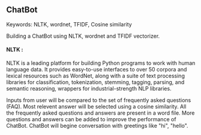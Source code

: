 ## ChatBot

Keywords: NLTK, wordnet, TFIDF, Cosine similarity

Building a ChatBot using NLTK, wordnet and TFIDF vectorizer.

#### NLTK :
  NLTK is a leading platform for building Python programs to work with human language data.
It provides easy-to-use interfaces to over 50 corpora and lexical resources such as WordNet,
along with a suite of text processing libraries for classification, tokenization, stemming,
tagging, parsing, and semantic reasoning, wrappers for industrial-strength NLP libraries.

Inputs from user will be compared to the set of frequently asked questions (FAQ). Most relevent answer will be selected using a cosine similarity.
All the frequently asked questions and answers are present in a word file. More questions and answers can be added to improve the performance of ChatBot.
ChatBot will begine conversation with greetings like "hi", "hello". 
